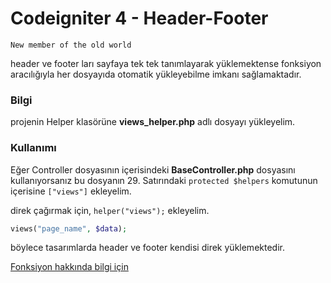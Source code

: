 # Codeigniter 4 - Header-Footer 

`New member of the old world`

header ve footer ları sayfaya tek tek tanımlayarak yüklemektense fonksiyon aracılığıyla her dosyayıda otomatik yükleyebilme imkanı sağlamaktadır.



### Bilgi

projenin Helper klasörüne  **views_helper.php** adlı dosyayı yükleyelim.



### Kullanımı

Eğer Controller dosyasının içerisindeki **BaseController.php** dosyasını kullanıyorsanız bu dosyanın 29. Satırındaki `protected $helpers` komutunun içerisine `["views"]` ekleyelim.

direk çağırmak için, `helper("views");` ekleyelim.

```php
views("page_name", $data);
```

böylece tasarımlarda header ve footer kendisi direk yüklemektedir.

 [Fonksiyon hakkında bilgi için](https://github.com/ahmettashan/CI4_themes/tree/main/app/Helpers) 
